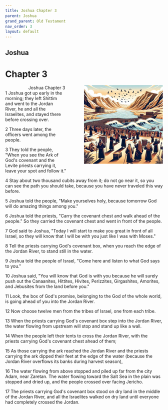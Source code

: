 ```yaml
---
title: Joshua Chapter 3
parent: Joshua
grand_parent: Old Testament
nav_order: 3
layout: default
---
```


## Joshua

# Chapter 3

<div style="clear: both; text-align: right;">
    <div style="max-width: 50%; height: auto; float: right; margin: 0 0 10px 10px; padding-left: 10%;">
        <img src="/assets/Image/Joshua/500/3.jpg" alt="Joshua Chapter 3" class="chapter-image">
    </div>
    <figcaption style="font-size: 14px; text-align: right;">Joshua Chapter 3</figcaption>
</div>
1 Joshua got up early in the morning; they left Shittim and went to the Jordan River, he and all the Israelites, and stayed there before crossing over.

2 Three days later, the officers went among the people.

3 They told the people, "When you see the Ark of God's covenant and the Levite priests carrying it, leave your spot and follow it."

4 Stay about two thousand cubits away from it; do not go near it, so you can see the path you should take, because you have never traveled this way before.

5 Joshua told the people, "Make yourselves holy, because tomorrow God will do amazing things among you."

6 Joshua told the priests, "Carry the covenant chest and walk ahead of the people." So they carried the covenant chest and went in front of the people.

7 God said to Joshua, "Today I will start to make you great in front of all Israel, so they will know that I will be with you just like I was with Moses."

8 Tell the priests carrying God's covenant box, when you reach the edge of the Jordan River, to stand still in the water.

9 Joshua told the people of Israel, "Come here and listen to what God says to you."

10 Joshua said, "You will know that God is with you because he will surely push out the Canaanites, Hittites, Hivites, Perizzites, Girgashites, Amorites, and Jebusites from the land before you."

11 Look, the box of God's promise, belonging to the God of the whole world, is going ahead of you into the Jordan River.

12 Now choose twelve men from the tribes of Israel, one from each tribe.

13 When the priests carrying God's covenant box step into the Jordan River, the water flowing from upstream will stop and stand up like a wall.

14 When the people left their tents to cross the Jordan River, with the priests carrying God's covenant chest ahead of them;

15 As those carrying the ark reached the Jordan River and the priests carrying the ark dipped their feet at the edge of the water (because the Jordan River overflows its banks during harvest season),

16 The water flowing from above stopped and piled up far from the city Adam, near Zaretan. The water flowing toward the Salt Sea in the plain was stopped and dried up, and the people crossed over facing Jericho.

17 The priests carrying God's covenant box stood on dry land in the middle of the Jordan River, and all the Israelites walked on dry land until everyone had completely crossed the Jordan.


